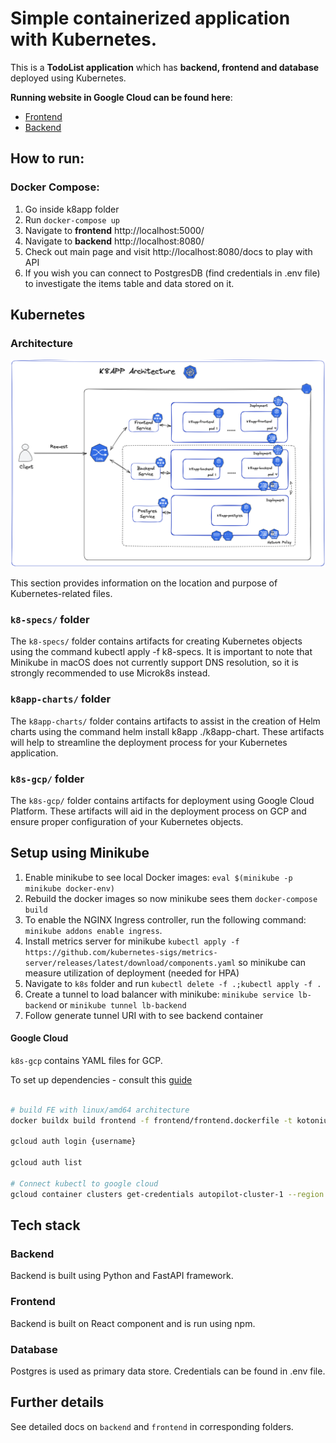 # Simple containerized application with Kubernetes.

This is a **TodoList application** which has **backend, frontend and database** deployed using Kubernetes.

**Running website in Google Cloud can be found here**:

* [Frontend](http://www.k8s.codes/)
* [Backend](http://backend.k8s.codes/)

## How to run:

### Docker Compose:

1) Go inside k8app folder
2) Run ```docker-compose up```
3) Navigate to **frontend** http://localhost:5000/
3) Navigate to **backend** http://localhost:8080/
4) Check out main page and visit http://localhost:8080/docs to play with API
5) If you wish you can connect to PostgresDB (find credentials in .env file) to investigate the items table and data stored on it.

## Kubernetes

### Architecture
![](docs/architecture.png)

This section provides information on the location and purpose of Kubernetes-related files.

### `k8-specs/` folder
The `k8-specs/` folder contains artifacts for creating Kubernetes objects using the command kubectl apply -f k8-specs. It is important to note that Minikube in macOS does not currently support DNS resolution, so it is strongly recommended to use Microk8s instead.

### `k8app-charts/` folder
The `k8app-charts/` folder contains artifacts to assist in the creation of Helm charts using the command helm install k8app ./k8app-chart. These artifacts will help to streamline the deployment process for your Kubernetes application.

### `k8s-gcp/` folder
The `k8s-gcp/` folder contains artifacts for deployment using Google Cloud Platform. These artifacts will aid in the deployment process on GCP and ensure proper configuration of your Kubernetes objects.
## Setup using Minikube 

1) Enable minikube to see local Docker images: ```eval $(minikube -p minikube docker-env)```
2) Rebuild the docker images so now minikube sees them ```docker-compose build```
3) To enable the NGINX Ingress controller, run the following command: ```minikube addons enable ingress```.
3) Install metrics server for
   minikube ```kubectl apply -f https://github.com/kubernetes-sigs/metrics-server/releases/latest/download/components.yaml```
   so minikube can measure utilization of deployment (needed for HPA)
3) Navigate to ```k8s``` folder and run ```kubectl delete -f .;kubectl apply -f .```
4) Create a tunnel to load balancer with minikube: ```minikube service lb-backend``` or ```minikube tunnel lb-backend```
5) Follow generate tunnel URI with to see backend container

#### Google Cloud

`k8s-gcp` contains YAML files for GCP.

To set up dependencies - consult
this [guide](https://cloud.google.com/kubernetes-engine/docs/how-to/cluster-access-for-kubectl)

```bash

# build FE with linux/amd64 architecture
docker buildx build frontend -f frontend/frontend.dockerfile -t kotonium/k8app-frontend-image:1.2 --platform=linux/amd64

gcloud auth login {username} 

gcloud auth list 

# Connect kubectl to google cloud
gcloud container clusters get-credentials autopilot-cluster-1 --region us-central1
```

## Tech stack

### Backend

Backend is built using Python and FastAPI framework.

### Frontend

Backend is built on React component and is run using npm.

### Database

Postgres is used as primary data store. Credentials can be found in .env file.

## Further details

See detailed docs on ```backend``` and ```frontend``` in corresponding folders.


